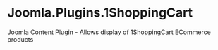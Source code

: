 # Joomla.Plugins.1ShoppingCart
Joomla Content Plugin - Allows display of 1ShoppingCart ECommerce products
